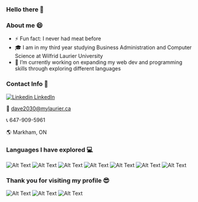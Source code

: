 ### Hello there 👋
### About me :smile:
- ⚡ Fun fact: I never had meat before
- :mortar_board: I am in my third year studying Business Administration and Computer Science at Wilfrid Laurier University
- 🔭 I’m currently working on expanding my web dev and programming skills through exploring different languages


### Contact Info 🙌

[![Linkedin](https://i.stack.imgur.com/gVE0j.png) LinkedIn](https://www.linkedin.com/in/shyam-dave-7606b5164/)
&nbsp;

:email: dave2030@mylaurier.ca

:telephone_receiver: 647-909-5961 

:earth_americas: Markham, ON

### Languages I have explored 💻
![Alt Text](https://github.com/abranhe/programming-languages-logos/blob/master/src/c/c_64x64.png?raw=true)
![Alt Text](https://github.com/abranhe/programming-languages-logos/blob/master/src/java/java_64x64.png?raw=true)
![Alt Text](https://github.com/abranhe/programming-languages-logos/blob/master/src/python/python_64x64.png?raw=true)
![Alt Text](https://github.com/abranhe/programming-languages-logos/blob/master/src/csharp/csharp_64x64.png?raw=true)
![Alt Text](https://github.com/abranhe/programming-languages-logos/blob/master/src/r/r_64x64.png?raw=true)
![Alt Text](https://github.com/abranhe/programming-languages-logos/blob/master/src/typescript/typescript_64x64.png?raw=true)
![Alt Text](https://github.com/abranhe/programming-languages-logos/blob/master/src/javascript/javascript_64x64.png?raw=true)


### Thank you for visiting my profile :sunglasses:

![Alt Text](https://media.giphy.com/media/lTQF0ODLLjhza/giphy.gif) 
![Alt Text](https://media0.giphy.com/media/3o7abB06u9bNzA8lu8/200.gif)
![Alt Text](https://thumbs.gfycat.com/AdorableLeftIcelandgull-max-1mb.gif)


<!--
**dave2030/dave2030** is a ✨ _special_ ✨ repository because its `README.md` (this file) appears on your GitHub profile.

Here are some ideas to get you started:

- 🔭 I’m currently working on ...
- 🌱 I’m currently learning ...
- 👯 I’m looking to collaborate on ...
- 🤔 I’m looking for help with ...
- 💬 Ask me about ...
- 📫 How to reach me: ...
- 😄 Pronouns: ...
- ⚡ Fun fact: ...
-->
